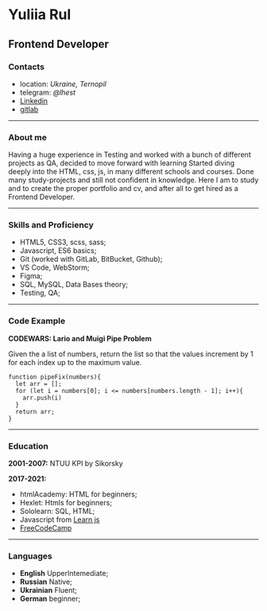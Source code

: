 # Yuliia Rul

## Frontend Developer

### Contacts

* location: *Ukraine, Ternopil*
* telegram: *@lhest*
* [Linkedin](https://www.linkedin.com/in/yuliia-rul-3742a77b/)
* [gitlab](https://gitlab.com/yrul)

-----
### About me

Having a huge experience in Testing and worked with a bunch of different projects as QA, decided to move forward with learning
Started diving deeply into the HTML, css, js, in many different schools and courses.
Done many study-projects and still not confident in knowledge. 
Here I am to study and to create the proper portfolio and cv, and after all to get hired as a Frontend Developer.

----
### Skills and Proficiency

- HTML5, CSS3, scss, sass;
- Javascript, ES6 basics;
- Git (worked with GitLab, BitBucket, Github);
- VS Code, WebStorm;
- Figma;
- SQL, MySQL, Data Bases theory;
- Testing, QA;

----
### Code Example

**CODEWARS: Lario and Muigi Pipe Problem**

Given the a list of numbers, return the list so that the values increment by 1 for each index up to the maximum value.

``` 
function pipeFix(numbers){
  let arr = [];
  for (let i = numbers[0]; i <= numbers[numbers.length - 1]; i++){
    arr.push(i)
  }
  return arr;
}
```
---- 

### Education

**2001-2007:** NTUU KPI by Sikorsky

**2017-2021:**
- htmlAcademy: HTML for beginners;
- Hexlet: Htmls for beginners;
- Sololearn: SQL, HTML;
- Javascript from [Learn js](https://coursehunter.net/)
- [FreeCodeCamp](https://www.freecodecamp.org/lhest)

----

### Languages

- **English** UpperIntemediate;
- **Russian** Native;
- **Ukrainian** Fluent;
- **German** beginner;

